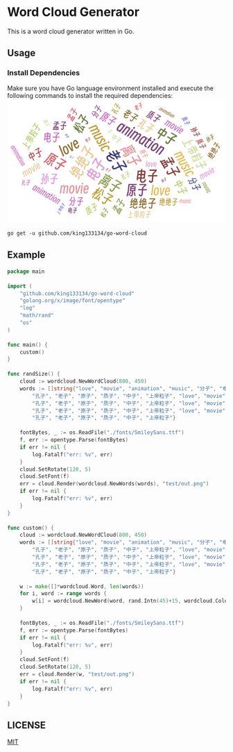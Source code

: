 # Word Cloud Generator

This is a word cloud generator written in Go.

## Usage

### Install Dependencies

Make sure you have Go language environment installed and execute the following commands to install the required dependencies:
![example](https://github.com/king133134/go-word-cloud/blob/master/test/out.png)
```shell
go get -u github.com/king133134/go-word-cloud
```

## Example
```go
package main

import (
    "github.com/king133134/go-word-cloud"
    "golang.org/x/image/font/opentype"
    "log"
    "math/rand"
    "os"
)

func main() {
    custom()
}

func randSize() {
    cloud := wordcloud.NewWordCloud(800, 450)
    words := []string{"love", "movie", "animation", "music", "分子", "电子", "松子", "离子", "绝绝子", "孙子", "孟子",
        "孔子", "老子", "原子", "质子", "中子", "上帝粒子", "love", "movie", "animation", "music", "分子", "电子", "松子", "离子", "绝绝子", "孙子", "孟子",
        "孔子", "老子", "原子", "质子", "中子", "上帝粒子", "love", "movie", "animation", "music", "分子", "电子", "松子", "离子", "绝绝子", "孙子", "孟子",
        "孔子", "老子", "原子", "质子", "中子", "上帝粒子", "love", "movie", "animation", "music", "分子", "电子", "松子", "离子", "绝绝子", "孙子", "孟子",
        "孔子", "老子", "原子", "质子", "中子", "上帝粒子"}

    fontBytes, _ := os.ReadFile("./fonts/SmileySans.ttf")
    f, err := opentype.Parse(fontBytes)
    if err != nil {
        log.Fatalf("err: %v", err)
    }
    cloud.SetRotate(120, 5)
    cloud.SetFont(f)
    err = cloud.Render(wordcloud.NewWords(words), "test/out.png")
    if err != nil {
        log.Fatalf("err: %v", err)
    }
}

func custom() {
    cloud := wordcloud.NewWordCloud(800, 450)
    words := []string{"love", "movie", "animation", "music", "分子", "电子", "松子", "离子", "绝绝子", "孙子", "孟子",
        "孔子", "老子", "原子", "质子", "中子", "上帝粒子", "love", "movie", "animation", "music", "分子", "电子", "松子", "离子", "绝绝子", "孙子", "孟子",
        "孔子", "老子", "原子", "质子", "中子", "上帝粒子", "love", "movie", "animation", "music", "分子", "电子", "松子", "离子", "绝绝子", "孙子", "孟子",
        "孔子", "老子", "原子", "质子", "中子", "上帝粒子", "love", "movie", "animation", "music", "分子", "电子", "松子", "离子", "绝绝子", "孙子", "孟子",
        "孔子", "老子", "原子", "质子", "中子", "上帝粒子"}

    w := make([]*wordcloud.Word, len(words))
    for i, word := range words {
        w[i] = wordcloud.NewWord(word, rand.Intn(45)+15, wordcloud.Color(wordcloud.NewRandColor()))
    }

    fontBytes, _ := os.ReadFile("./fonts/SmileySans.ttf")
    f, err := opentype.Parse(fontBytes)
    if err != nil {
        log.Fatalf("err: %v", err)
    }
    cloud.SetFont(f)
    cloud.SetRotate(120, 5)
    err = cloud.Render(w, "test/out.png")
    if err != nil {
        log.Fatalf("err: %v", err)
    }
}
```

## LICENSE

[MIT](https://github.com/king133134/leetCodeTests/blob/master/LICENSE)